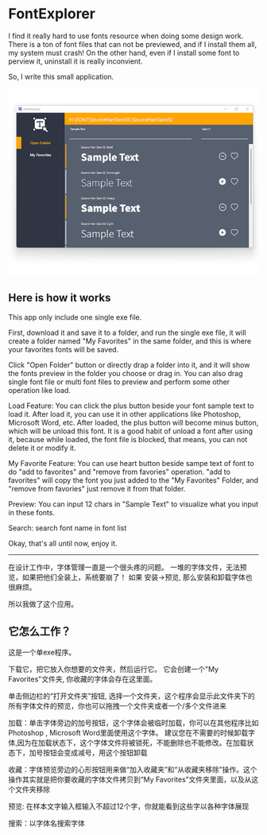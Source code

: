 # FontExplorer

I find it really hard to use fonts resource when doing some design work. There is a ton of font files that can not be previewed, and if I install them all, my system must crash! On the other hand, even if I install some font to perview it, uninstall it is really inconvient.

So, I write this small application.

![alt screesort](./screenshot.jpg)

## Here is how it works

This app only include one single exe file.

First, download it and save it to a folder, and run the single exe file, it will create a folder named "My Favorites" in the same folder, and this is where your favorites fonts will be saved.

Click "Open Folder" button or directly drap a folder into it, and it will show the fonts preview in the folder you choose or drag in. You can also drag single font file or multi font files to preview and perform some other operation like load.

Load Feature: You can click the plus button beside your font sample text to load it. After load it, you can use it in other applications like Photoshop, Microsoft Word, etc. After loaded, the plus button will become minus button, which will be unload this font. It is a good habit of unload a font after using it, because while loaded, the font file is blocked, that means, you can not delete it or modify it.

My Favorite Feature: You can use heart button beside sampe text of font to do "add to favorites" and "remove from favories" operation. "add to favorites" will copy the font you just added to the "My Favorites" Folder, and "remove from favories" just remove it from that folder.

Preview: You can input 12 chars in "Sample Text" to visualize what you input in these fonts.

Search: search font name in font list

Okay, that's all until now, enjoy it.

---

在设计工作中，字体管理一直是一个很头疼的问题。 一堆的字体文件，无法预览，如果把他们全装上，系统要崩了！ 如果 安装->预览, 那么安装和卸载字体也很麻烦。

所以我做了这个应用。

## 它怎么工作？

这是一个单exe程序。

下载它，把它放入你想要的文件夹，然后运行它。 它会创建一个"My Favorites"文件夹, 你收藏的字体会存在这里面。

单击侧边栏的“打开文件夹”按钮, 选择一个文件夹，这个程序会显示此文件夹下的所有字体文件的预览，你也可以拖拽一个文件夹或者一个/多个文件进来

加载：单击字体旁边的加号按钮，这个字体会被临时加载，你可以在其他程序比如Photoshop , Microsoft Word里面使用这个字体。 建议您在不需要的时候卸载字体,因为在加载状态下，这个字体文件将被锁死，不能删除也不能修改。在加载状态下，加号按钮会变成减号，用这个按钮卸载

收藏：字体预览旁边的心形按钮用来做“加入收藏夹”和“从收藏夹移除”操作。这个操作其实就是把你要收藏的字体文件拷贝到“My Favorites”文件夹里面，以及从这个文件夹移除

预览: 在样本文字输入框输入不超过12个字，你就能看到这些字以各种字体展现

搜索：以字体名搜索字体


